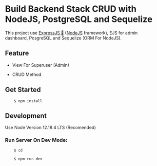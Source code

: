 # Build Backend Stack CRUD with NodeJS, PostgreSQL and Sequelize

This project use [ExpressJS 🚀](https://expressjs.com) ([NodeJS](https://nodejs.org) framework), EJS for admin dashboard, PosgreSQL and Sequelize (ORM For NodeJS).

## Feature
- View For Superuser (Admin)

- CRUD Method


## Get Started

        $ npm install

## Development

Use Node Version 12.18.4 LTS (Recomended)

### Run Server On Dev Mode:

        $ cd

        $ npm run dev
